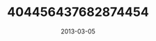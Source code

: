 ---
title: "404456437682874454"
cover: "2013-03-05 09.09.46 404456437682874454_46248401"
photo: "2013-03-05 09.09.46 404456437682874454_46248401"
date: "2013-03-05"
type: "photo"
---